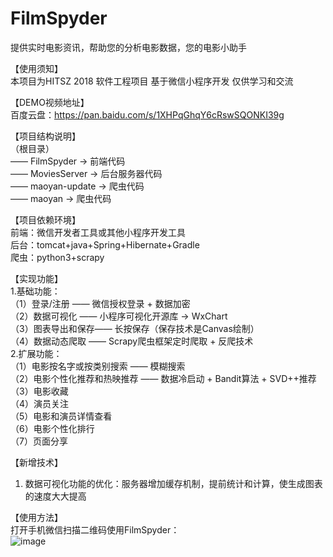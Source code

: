 # FilmSpyder
提供实时电影资讯，帮助您的分析电影数据，您的电影小助手  

【使用须知】  
本项目为HITSZ 2018 软件工程项目 基于微信小程序开发 仅供学习和交流  

【DEMO视频地址】  
百度云盘：https://pan.baidu.com/s/1XHPqGhqY6cRswSQONKI39g  

【项目结构说明】  
（根目录）  
—— FilmSpyder → 前端代码  
—— MoviesServer → 后台服务器代码  
—— maoyan-update → 爬虫代码  
—— maoyan → 爬虫代码  


【项目依赖环境】  
前端：微信开发者工具或其他小程序开发工具  
后台：tomcat+java+Spring+Hibernate+Gradle    
爬虫：python3+scrapy   

【实现功能】  
1.基础功能：  
（1）登录/注册 —— 微信授权登录 + 数据加密  
（2）数据可视化 —— 小程序可视化开源库 → WxChart  
（3）图表导出和保存—— 长按保存（保存技术是Canvas绘制）  
（4）数据动态爬取 —— Scrapy爬虫框架定时爬取 + 反爬技术  
2.扩展功能：  
（1）电影按名字或按类别搜索 —— 模糊搜索  
（2）电影个性化推荐和热映推荐 —— 数据冷启动 + Bandit算法 + SVD++推荐  
（3）电影收藏  
（4）演员关注  
（5）电影和演员详情查看  
（6）电影个性化排行  
（7）页面分享   

【新增技术】  
1. 数据可视化功能的优化：服务器增加缓存机制，提前统计和计算，使生成图表的速度大大提高  

【使用方法】  
打开手机微信扫描二维码使用FilmSpyder：  
![image](https://github.com/Wolfybox/FilmSpyder/blob/master/ReadMEImage/XS.jpg)  
